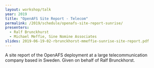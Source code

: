 ```yaml
---
layout: workshop/talk
year: 2019
title: "OpenAFS Site Report - Telecom"
permalink: /2019/schedule/openafs-site-report-sunrise/
presenters:
  - Ralf Brunckhurst
  - Michael Meffie, Sine Nomine Associates
slides: 2019-06-19-02-rbrunckhorst-mmeffie-sunrise-site-report.pdf
---
```


A site report of the OpenAFS deployment at a large telecommunication company
based in Sweden. Given on behalf of Ralf Brunckhorst.
